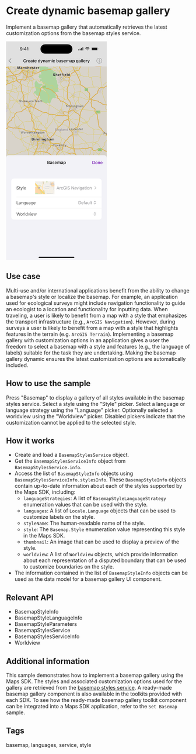 # Create dynamic basemap gallery

Implement a basemap gallery that automatically retrieves the latest customization options from the basemap styles service.

![Screenshot of Create dynamic basemap gallery sample](create-dynamic-basemap-gallery.png)

## Use case

Multi-use and/or international applications benefit from the ability to change a basemap's style or localize the basemap. For example, an application used for ecological surveys might include navigation functionality to guide an ecologist to a location and functionality for inputting data. When traveling, a user is likely to benefit from a map with a style that emphasizes the transport infrastructure (e.g., `ArcGIS Navigation`). However, during surveys a user is likely to benefit from a map with a style that highlights features in the terrain (e.g. `ArcGIS Terrain`). Implementing a basemap gallery with customization options in an application gives a user the freedom to select a basemap with a style and features (e.g., the language of labels) suitable for the task they are undertaking. Making the basemap gallery dynamic ensures the latest customization options are automatically included.

## How to use the sample

Press "Basemap" to display a gallery of all styles available in the basemap styles service. Select a style using the "Style" picker. Select a language or language strategy using the "Language" picker. Optionally selected a worldview using the "Worldview" picker. Disabled pickers indicate that the customization cannot be applied to the selected style.

## How it works

* Create and load a `BasemapStylesService` object.
* Get the `BasemapStylesServiceInfo` object from `BasemapStylesService.info`.
* Access the list of `BasemapStyleInfo` objects using `BasemapStylesServiceInfo.stylesInfo`. These `BasemapStyleInfo` objects contain up-to-date information about each of the styles supported by the Maps SDK, including:
    * `languageStrategies`: A list of `BasemapStyleLanguageStrategy` enumeration values that can be used with the style.
    * `languages`: A list of `Locale.Language` objects that can be used to customize labels on the style.
    * `styleName`: The human-readable name of the style.
    * `style`: The `Basemap.Style` enumeration value representing this style in the Maps SDK.
    * `thumbnail`: An image that can be used to display a preview of the style.
    * `worldview`: A list of `Worldview` objects, which provide information about each representation of a disputed boundary that can be used to customize boundaries on the style.
* The information contained in the list of `BasemapStyleInfo` objects can be used as the data model for a basemap gallery UI component.

## Relevant API

* BasemapStyleInfo
* BasemapStyleLanguageInfo
* BasemapStyleParameters
* BasemapStylesService
* BasemapStylesServiceInfo
* Worldview

## Additional information

This sample demonstrates how to implement a basemap gallery using the Maps SDK. The styles and associated customization options used for the gallery are retrieved from the [basemap styles service](https://developers.arcgis.com/rest/basemap-styles/). A ready-made basemap gallery component is also available in the toolkits provided with each SDK. To see how the ready-made basemap gallery toolkit component can be integrated into a Maps SDK application, refer to the `Set Basemap` sample.

## Tags

basemap, languages, service, style
